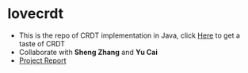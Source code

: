 # lovecrdt
* This is the repo of CRDT implementation in Java, click [Here](https://github.com/aduispace/lovecrdt/blob/master/CRDT_Roadmap.md) to get a taste of CRDT
* Collaborate with **Sheng Zhang** and **Yu Cai**
* [Project Report](https://github.com/aduispace/lovecrdt/blob/master/Project%20Report%20(Dui%20Lin%2C%20Sheng%20Zhang%2C%20Yu%20Cai).pdf)
